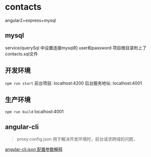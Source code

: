 
# contacts
angular2+express+mysql

## mysql
service/querySql 中设置连接mysql的 user和password
项目根目录附上了contacts.sql文件

## 开发环境
`npm run start`
前台项目: localhost:4200
后台服务地址: localhost:4001

## 生产环境
`npm run build`
localhost:4001

## angular-cli

> proxy.config.json 用于解决开发环境时，前台请求跨域的问题，

[angular-cli.json 配置参数解释](http://www.cnblogs.com/qingming/p/6961548.html)




